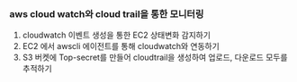 ### aws cloud watch와 cloud trail을 통한 모니터링

1. cloudwatch 이벤트 생성을 통한 EC2 상태변화 감지하기
2. EC2 에서 awscli 에이전트를 통해 cloudwatch와 연동하기
3. S3 버켓에 Top-secret를 만들어  cloudtrail을 생성하여 업로드, 다운로드 모두를 추적하기

